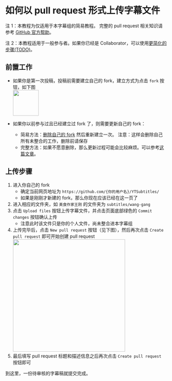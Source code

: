 # 如何以 pull request 形式上传字幕文件

注 1：本教程为仅适用于本字幕组的简易教程。
完整的 pull request 相关知识请参考 [GitHub 官方帮助](https://help.github.com/en/articles/about-pull-requests)。

注 2：本教程适用于一般参与者。如果你已经是 Collaborator，可以使用[更简化的步骤(TODO)](upload-subtitle-pr-with-write-access.md)。

## 前置工作

- 如果你是第一次投稿，投稿前需要建立自己的 fork，建立方式为点击 `fork` 按钮，如下图<br>
  <img src="resources/create-fork.png" height="80px">

- 如果你以前参与过且已经建立过 fork 了，则需要更新自己的 fork：
   - 简易方法：[删除自己的 fork](https://help.github.com/en/articles/deleting-a-repository) 然后重新建立一次。
     注意：这样会删除自己所有未整合的工作，删除前请保存
   - 完整方法：如果不愿意删除，那么更新过程可能会比较麻烦。可以参考[这篇文章](https://erikaybar.name/git-updating-an-outdated-github-fork)。

## 上传步骤

1. 进入你自己的 fork
   - 确定当前网页地址为 `https://github.com/{你的用户名}/YTSubtitles/`
   - 如果是刚刚才新建的 fork，那么你现在应该已经在这一页了
2. 进入相应的文件夹，如 `美食作家王刚` 的文件夹为 `subtitles/wang-gang`
3. 点击 `Upload files` 按钮上传字幕文件，并点击页面底部绿色的 `Commit changes` 按钮确认上传
   - 注意此时该文件只是你的个人文件，尚未整合进本字幕组
4. 上传完毕后，点击 `New pull request` 按钮（见下图），然后再次点击 `Create pull request` 即可开始创建 pull request<br>
   <img src="resources/new-pull-request-button.png" width="350px">
5. 最后填写 pull request 标题和描述信息之后再次点击 `Create pull request` 按钮即可

到这里，一份待审核的字幕稿就提交完成。
